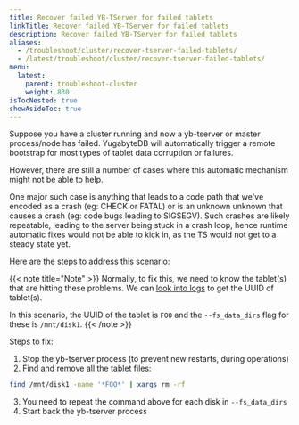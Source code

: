 ```yaml
---
title: Recover failed YB-TServer for failed tablets
linkTitle: Recover failed YB-TServer for failed tablets
description: Recover failed YB-TServer for failed tablets
aliases:
  - /troubleshoot/cluster/recover-tserver-failed-tablets/
  - /latest/troubleshoot/cluster/recover-tserver-failed-tablets/
menu:
  latest:
    parent: troubleshoot-cluster
    weight: 830
isTocNested: true
showAsideToc: true
---
```


Suppose you have a cluster running and now a yb-tserver or master process/node has failed. YugabyteDB will automatically trigger a remote bootstrap for most types of tablet data corruption or failures. 

However, there are still a number of cases where this automatic mechanism might not be able to help.

One major such case is anything that leads to a code path that we've encoded as a crash (eg: CHECK or FATAL) or is an unknown unknown 
that causes a crash (eg: code bugs leading to SIGSEGV). Such crashes are likely repeatable, leading to the server being stuck in a crash loop, hence runtime automatic fixes would not be able to kick in, 
as the TS would not get to a steady state yet.

Here are the steps to address this scenario:

{{< note title="Note" >}}
Normally, to fix this, we need to know the tablet(s) that are hitting these problems. We can [look into logs](../../nodes/check-logs) to get the UUID of tablet(s). 

In this scenario, the UUID of the tablet is `FOO` and the `--fs_data_dirs` flag for these is `/mnt/disk1`.
{{< /note >}}


Steps to fix:

1. Stop the yb-tserver process (to prevent new restarts, during operations)
2. Find and remove all the tablet files: 
```bash
find /mnt/disk1 -name '*FOO*' | xargs rm -rf
```
3. You need to repeat the command above for each disk in `--fs_data_dirs`
3. Start back the yb-tserver process
